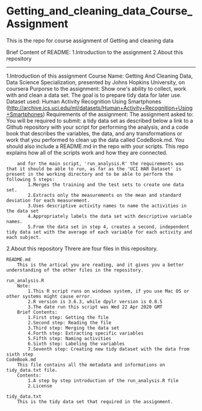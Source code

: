 # Getting_and_cleaning_data_Course_Assignment
This is the repo for course assignment of Getting and cleaning data

Brief Content of README:
	1.Introduction to the assignment
	2.About this repository

--------------------------------------------------------
1.Introduction of this assignment
	Course Name: 
		Getting And Cleaning Data,  Data Science Specialization, presented by Johns Hopkins University, on coursera
	Purporse to the assignment:
		Show one's ability to collect, work with and clean a data set.
		The goal is to prepare tidy data for later use.
	Dataset used:
		Human Activity Recognition Using Smartphones
		(http://archive.ics.uci.edu/ml/datasets/Human+Activity+Recognition+Using+Smartphones)
	Requirements of the assignment:
		The assignment asked to:
		You will be required to submit:
			a tidy data set as described below
			a link to a Github repository with your script for performing the analysis, and
			a code book that describes the variables, the data, and any transformations or work that you performed to clean up the data called CodeBook.md.
			You should also include a README.md in the repo with your scripts. This repo explains how all of the scripts work and how they are connected.

		and for the main script, 'run_analysis.R' the requirements was that it should be able to run, as far as the 'UCI HAR Dataset' is present in the working directory and to be able to perform the following 5 steps:
			1.Merges the training and the test sets to create one data set.
			2.Extracts only the measurements on the mean and standard deviation for each measurement.
			3.Uses descriptive activity names to name the activities in the data set
			4.Appropriately labels the data set with descriptive variable names.
			5.From the data set in step 4, creates a second, independent tidy data set with the average of each variable for each activity and each subject.


2.About this repository
	Threre are four files in this repository.
	
	README.md
		This is the artical you are reading, and it gives you a better understanding of the other files in the repository.
		
	run_analysis.R
		Note:
			1.This R script runs on windows system, if you use Mac OS or other systems might cause error.
			2.R version is 3.6.3, while dpylr version is 0.8.5
			3.The date run this script was Wed 22 Apr 2020 GMT
		Brief Contents:
			1.First step: Getting the file
			2.Second step: Reading the file
			3.Third step: Merging the data set
			4.Forth step: Extracting specific variables
			5.Fifth step: Naming activities
			6.Sixth step: Labeling the variables
			7.Seventh step: Creating new tidy dataset with the data from sixth step
	CodeBook.md
		This file contains all the metadata and informations on tidy_data.txt file.
		Contents:
			1.A step by step introduction of the run_analysis.R file
			2.License
	
	tidy_data.txt
		This is the tidy data set that required in the assignment.

	








